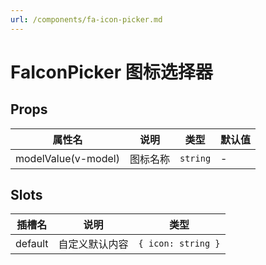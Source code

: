 ```yaml
---
url: /components/fa-icon-picker.md
---
```

# FaIconPicker 图标选择器&#x20;

## Props

| 属性名                | 说明       | 类型   | 默认值    |
| -------------------- | ---------- | ------ | -------- |
| modelValue(v-model) | 图标名称   | `string` | -       |

## Slots

| 插槽名  | 说明           | 类型               |
| ------- | -------------- | ------------------ |
| default | 自定义默认内容 | `{ icon: string }` |
